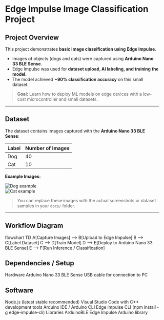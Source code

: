 # Edge Impulse Image Classification Project

## Project Overview
This project demonstrates **basic image classification using Edge Impulse**.  
- Images of objects (dogs and cats) were captured using **Arduino Nano 33 BLE Sense**.  
- Edge Impulse was used for **dataset upload, AI labeling, and training the model**.  
- The model achieved **~90% classification accuracy** on this small dataset.  

> **Goal:** Learn how to deploy ML models on edge devices with a low-cost microcontroller and small datasets.  

---

## Dataset
The dataset contains images captured with the **Arduino Nano 33 BLE Sense**:  

| Label | Number of Images |
|-------|----------------|
| Dog   | 40             |
| Cat   | 10             |

**Example Images:**

![Dog example](docs/dog_example.jpg)  
![Cat example](docs/cat_example.jpg)  

> You can replace these images with the actual screenshots or dataset samples in your `docs/` folder.

---

## Workflow Diagram

flowchart TD
    A[Capture Images] --> B[Upload to Edge Impulse]
    B --> C[Label Dataset]
    C --> D[Train Model]
    D --> E[Deploy to Arduino Nano 33 BLE Sense]
    E --> F[Run Inference / Classification]

## Dependencies / Setup
Hardware
Arduino Nano 33 BLE Sense
USB cable for connection to PC

## Software
Node.js (latest stable recommended)
Visual Studio Code with C++ development tools
Arduino IDE / Arduino CLI
Edge Impulse CLI (npm install -g edge-impulse-cli)
Libraries
ArduinoBLE
Edge Impulse Arduino library

